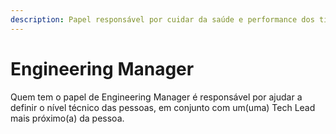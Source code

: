 ```yaml
---
description: Papel responsável por cuidar da saúde e performance dos times e pessoas
---
```


# Engineering Manager

Quem tem o papel de Engineering Manager é responsável por ajudar a definir o nível técnico das pessoas, em conjunto com um\(uma\) Tech Lead mais próximo\(a\) da pessoa.

